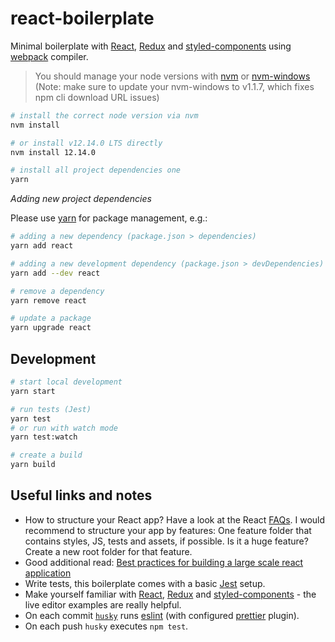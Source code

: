 # react-boilerplate

Minimal boilerplate with [React](https://reactjs.org/), [Redux](https://redux.js.org/) and [styled-components](https://www.styled-components.com/) using [webpack](https://webpack.js.org/) compiler.

> You should manage your node versions with [nvm](https://github.com/creationix/nvm) or [nvm-windows](https://github.com/coreybutler/nvm-windows) (Note: make sure to update your nvm-windows to v1.1.7, which fixes npm cli download URL issues)

```sh
# install the correct node version via nvm
nvm install

# or install v12.14.0 LTS directly
nvm install 12.14.0

# install all project dependencies one
yarn
```

_Adding new project dependencies_

Please use [yarn](https://yarnpkg.com/) for package management, e.g.:

```sh
# adding a new dependency (package.json > dependencies)
yarn add react

# adding a new development dependency (package.json > devDependencies)
yarn add --dev react

# remove a dependency
yarn remove react

# update a package
yarn upgrade react
```

## Development

```sh
# start local development
yarn start

# run tests (Jest)
yarn test
# or run with watch mode
yarn test:watch

# create a build
yarn build
```

## Useful links and notes

- How to structure your React app? Have a look at the React [FAQs](https://reactjs.org/docs/faq-structure.html). I would recommend to structure your app by features: One feature folder that contains styles, JS, tests and assets, if possible. Is it a huge feature? Create a new root folder for that feature.
- Good additional read: [Best practices for building a large scale react application](https://buttercms.com/blog/best-practices-for-building-a-large-scale-react-application)
- Write tests, this boilerplate comes with a basic [Jest](https://jestjs.io/) setup.
- Make yourself familiar with [React](https://reactjs.org/), [Redux](https://redux.js.org/) and [styled-components](https://www.styled-components.com/) - the live editor examples are really helpful.
- On each commit [`husky`](https://github.com/typicode/husky) runs [eslint](https://eslint.org/) (with configured [prettier](https://prettier.io/) plugin).
- On each push `husky` executes `npm test`.
